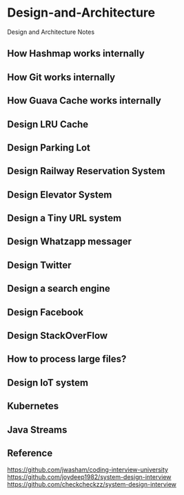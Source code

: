 # Design-and-Architecture
Design and Architecture Notes

## How Hashmap works internally
## How Git works internally
## How Guava Cache works internally

## Design LRU Cache
## Design Parking Lot
## Design Railway Reservation System
## Design Elevator System

## Design a Tiny URL system
## Design Whatzapp messager
## Design Twitter
## Design a search engine
## Design Facebook
## Design StackOverFlow

## How to process large files?

## Design IoT system

## Kubernetes

## Java Streams

## Reference
https://github.com/jwasham/coding-interview-university
https://github.com/joydeep1982/system-design-interview
https://github.com/checkcheckzz/system-design-interview
